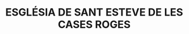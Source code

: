 ---
layout: patrimoni-details
title:  "ESGLÉSIA DE SANT ESTEVE DE LES CASES ROGES"
alt_title: null
class: "Edifici"
area: null
protection: null
addition_date: null
cat_code: null
cbp_code: "BCIL CB05"
image: "St_Esteve_Cases_Roges.jpg"
card: null
collections: ["patrimoni-arquitectonic", "bcil-previstos-cbp"]
coordinates:
  - group1:
        - [1.451589295784402, 42.362919506770012]
        - [1.451688750969083, 42.362947553204641]
        - [1.451716261239636, 42.362881167204392]
        - [1.451626970671754, 42.362851589155113]
        - [1.451589295784402, 42.362919506770012]
---